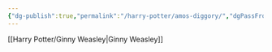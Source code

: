 ```yaml
---
{"dg-publish":true,"permalink":"/harry-potter/amos-diggory/","dgPassFrontmatter":true}
---
```


[[Harry Potter/Ginny Weasley\|Ginny Weasley]]
